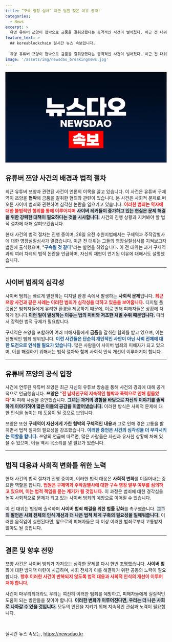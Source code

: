 ```yaml
---
title: “구속 영장 심사” 이근 법원 찾은 이유 공개!
categories:
  - News
excerpt: >
  유명 유튜버 쯔양이 협박으로 금품을 갈취당했다는 충격적인 사건이 벌어졌다. 이근 전 대위가 법원에서 영장심사를 지켜본 가운데, 사이버 범죄에 대한 강력한 처벌 필요성이 대두되고 있다.
feature_text: >
  ## koreablockchain 실시간 뉴스 속보입니다.

  유명 유튜버 쯔양이 협박으로 금품을 갈취당했다는 충격적인 사건이 벌어졌다. 이근 전 대위가 법원에서 영장심사를 지켜본 가운데, 사이버 범죄에 대한 강력한 처벌 필요성이 대두되고 있다.
image: '/assets/img/newsdao_breakingnews.jpg'
---
```


<p><img src="/assets/img/newsdao_breakingnews.jpg" alt="koreablockchain 속보" /></p>

<h2 data-ke-size="size26">유튜버 쯔양 사건의 배경과 법적 절차</h2>

<p data-ke-size="size16">최근 유튜버 쯔양과 관련된 사건이 언론의 이목을 끌고 있습니다. 이 사건은 유튜버 구제역이 쯔양을 <b>협박</b>해 금품을 갈취한 혐의와 관련이 있습니다. 본 사건은 사회적 문제로 떠오른 사이버 범죄와 관련하여 심각한 논란을 일으키고 있습니다. <b><span style="color: #ee2323;">이러한 범죄는 약자에 대한 불법적인 행위를 통해 이루어지며</span></b>
<b><span style="background-color: #21538527;">사이버 레커들이 증가하고 있는 현실은 문제 해결을 위한 강력한 대책이 필요하다는 것을 시사합니다.</span></b> 사건의 진행 상황과 지켜봐야 할 법적 절차에 대해 살펴보겠습니다.</p>

<p data-ke-size="size16">현재 사건의 법적 절차는 진행 중이며, 26일 오전 수원지법에서는 구제역과 주작감별사에 대한 영장실질심사가 열렸습니다. 이근 전 대위는 그들의 영장실질심사를 지켜보고자 법원에 출석했으며, "<b><span style="color: #1a5490;">구속될 것 같다</span></b>"라는 발언을 하였습니다. 이 전 대위는 과거 구제역과의 여러 차례의 법적 논란을 언급하며, 자신의 재판이 연기된 이유에 대해서도 설명했습니다. </p>

<hr>

<h2 data-ke-size="size26">사이버 범죄의 심각성</h2>

<p data-ke-size="size16">사이버 범죄는 빠르게 발전하는 디지털 환경 속에서 발생하는 <b>사회적 문제</b>입니다. <b><span style="color: #ee2323;">최근 쯔양 사건과 같은 사례는 이러한 범죄가 심각성을 더하고 있음을 보여줍니다.</span></b> 디지털 플랫폼은 범죄자들에게 유리한 환경을 제공하기 때문에, 이로 인해 피해자들은 상황에 처하게 됩니다.<b><span style="background-color: #21538527;">이런 일이 발생하는 이유는 법의 미비와 저조한 처벌 수위 때문입니다.</span></b> 따라서 강력한 법적 규제가 필요합니다.</p>

<p data-ke-size="size16">구제역은 쯔양을 포함하여 여러 피해자들에게 <b>금품</b>을 갈취한 혐의를 받고 있으며, 이는 전형적인 범죄 행위입니다. <b><span style="color: #1a5490;">이런 사건들은 단순히 개인적인 사안이 아닌 사회 전체에 대한 도전으로 인식될 필요가 있습니다.</span></b>  많은 사람들이 사이버 범죄의 피해자가 되고 있으며, 이를 해결하기 위해서는 법적 절차와 함께 사회적 인식 개선이 이루어져야 합니다.</p>

<hr>

<h2 data-ke-size="size26">유튜버 쯔양의 공식 입장</h2>

<p data-ke-size="size16">사건에 연루된 유튜버 쯔양은 최근 자신의 유튜브 방송을 통해 사건의 경과에 대해 공개적으로 언급했습니다. <b>쯔양은</b> "<b><span style="color: #ee2323;">전 남자친구의 지속적인 협박과 폭력으로 인해 힘들었다</span></b>"며 피해 사실을 증언했습니다. <b><span style="background-color: #21538527;">그녀는 과거의 경험을 바탕으로 자신의 이야기를 솔직하게 이야기하여 많은 이들의 공감을 이끌어냈습니다.</span></b> 이러한 방식은 사회적 문제에 대한 인식을 높이는 데 도움이 될 것으로 보입니다.</p>

<p data-ke-size="size16">쯔양은 또한 <b>구제역이 자신에게 가한 협박의 구체적인 내용</b>과 그로 인해 겪은 고통을 밝히면서 법적 절차의 필요성을 강조했습니다. <b><span style="color: #1a5490;">이러한 증언은 사건의 심각성을 더 부각시키는 역할을 합니다.</span></b> 쯔양의 언급에 따르면, 많은 사람들은 자신과 유사한 상황에 처해 있을 수 있으며, 이들 역시 목소리를 낼 필요가 있습니다.</p>

<hr>

<h2 data-ke-size="size26">법적 대응과 사회적 변화를 위한 노력</h2>

<p data-ke-size="size16">현재 사건의 법적 절차가 진행 중이며, 이러한 법적 대응은 <b>사회적 변화</b>를 이끌어내는 중요한 역할을 합니다. <b><span style="color: #ee2323;">법원은 구제역과 주작감별사에 대한 구속 영장 발부 여부를 심의하고 있으며, 이는 법적 책임을 묻는 계기가 될 것입니다.</span></b> 이 과정은 범죄에 대한 경각심을 높여 사회적으로 문제가 되고 있는 사이버 범죄의 예방으로 이어질 수 있습니다.</p>

<p data-ke-size="size16">이 전 대위는 법정에 출석하며 <b>사이버 범죄 해결을 위한 법률 강화</b>를 촉구했습니다. <b><span style="background-color: #21538527;">그ㄱ의 발언은 사회 전체의 인식 개선과 더 나은 법적 체계 구축의 필요성을 일깨워줍니다.</span></b> 이러한 움직임이 실현된다면, 앞으로의 피해자들은 더 이상 이러한 범죄로부터 고통받지 않아도 될 것입니다.</p>

<hr>

<h2 data-ke-size="size26">결론 및 향후 전망</h2>

<p data-ke-size="size16">쯔양 사건은 사이버 범죄가 가져오는 심각한 문제를 다시 한번 조명했습니다. <b>사이버 범죄</b>에 대한 방지책 마련이 시급하며, 사회 전체가 이를 해결하기 위한 공동의 노력이 필요합니다. <b><span style="color: #ee2323;">향후 이러한 사건이 반복되지 않도록 법적 대응과 사회적 인식의 개선이 이루어져야 합니다.</span></b></p>

<p data-ke-size="size16">사건이 마무리되더라도 우리는 여전히 이러한 범죄를 예방하고, 피해자들에게 실질적인 도움이 되는 방안들을 찾아야 합니다. <b><span style="background-color: #21538527;">이러한 변화가 이루어진다면, 우리는 더 나은 사회로 나아갈 수 있을 것입니다.</span></b> 모두의 안전을 지키기 위해 지속적인 관심과 노력이 필요합니다.</p>

<p data-ke-size="size16">&nbsp;</p>
실시간 뉴스 속보는, <a href="https://newsdao.kr" rel="dofollow">https://newsdao.kr</a>



